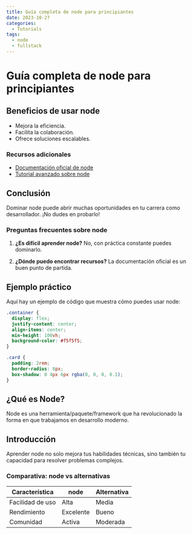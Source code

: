 ```yaml
---
title: Guía completa de node para principiantes
date: 2023-10-27
categories: 
  - Tutorials
tags:
  - node
  - fullstack
---
```


# Guía completa de node para principiantes

## Beneficios de usar node

- Mejora la eficiencia.
- Facilita la colaboración.
- Ofrece soluciones escalables.

### Recursos adicionales

- [Documentación oficial de node](https://example.com)
- [Tutorial avanzado sobre node](https://example.com/tutorial)

## Conclusión

Dominar node puede abrir muchas oportunidades en tu carrera como desarrollador. ¡No dudes en probarlo!

### Preguntas frecuentes sobre node

1. **¿Es difícil aprender node?**
   No, con práctica constante puedes dominarlo.

2. **¿Dónde puedo encontrar recursos?**
   La documentación oficial es un buen punto de partida.

## Ejemplo práctico

Aquí hay un ejemplo de código que muestra cómo puedes usar node:

```css
.container {
  display: flex;
  justify-content: center;
  align-items: center;
  min-height: 100vh;
  background-color: #f5f5f5;
}

.card {
  padding: 2rem;
  border-radius: 8px;
  box-shadow: 0 4px 6px rgba(0, 0, 0, 0.1);
}
```

## ¿Qué es Node?

Node es una herramienta/paquete/framework que ha revolucionado la forma en que trabajamos en desarrollo moderno.

## Introducción

Aprender node no solo mejora tus habilidades técnicas, sino también tu capacidad para resolver problemas complejos.

### Comparativa: node vs alternativas

| Característica | node | Alternativa |
|---------------|-------------|------------|
| Facilidad de uso | Alta | Media |
| Rendimiento | Excelente | Bueno |
| Comunidad | Activa | Moderada |